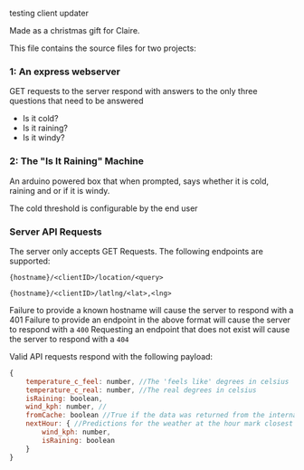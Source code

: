 testing client updater

Made as a christmas gift for Claire.

This file contains the source files for two projects:
### 1: An express webserver
GET requests to the server respond with answers to the only three questions that need to be answered
- Is it cold? 
- Is it raining?
- Is it windy?

### 2: The "Is It Raining" Machine
An arduino powered box that when prompted, says whether it is cold, raining and or if it is windy.

The cold threshold is configurable by the end user

### Server API Requests
The server only accepts GET Requests. The following endpoints are supported:

`{hostname}/<clientID>/location/<query>`

`{hostname}/<clientID>/latlng/<lat>,<lng>`

Failure to provide a known hostname will cause the server to respond with a 401
Failure to provide an endpoint in the above format will cause the server to respond with a `400`
Requesting an endpoint that does not exist will cause the server to respond with a `404`

Valid API requests respond with the following payload:
```js
{
    temperature_c_feel: number, //The 'feels like' degrees in celsius
    temperature_c_real: number, //The real degrees in celsius
    isRaining: boolean,
    wind_kph: number, //
    fromCache: boolean //True if the data was returned from the internal cache rather than pirate weather
    nextHour: { //Predictions for the weather at the hour mark closest to an hour from the request time
        wind_kph: number,
        isRaining: boolean
    }
}
```
